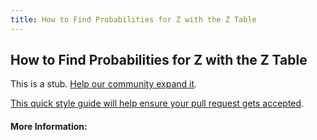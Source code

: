 ```yaml
---
title: How to Find Probabilities for Z with the Z Table
---
```

## How to Find Probabilities for Z with the Z Table

This is a stub. [Help our community expand it](https://github.com/freecodecamp/guides/tree/master/src/pages/articles/math/how-to-find-probabilities-for-z-with-the-z-table/index.md).

[This quick style guide will help ensure your pull request gets accepted](https://github.com/freecodecamp/guides/blob/master/README.md).

<!-- The article goes here, in GitHub-flavored Markdown. Feel free to add YouTube videos, images, and CodePen/JSBin embeds  -->

#### More Information:
<!-- Please add any articles you think might be helpful to read before writing the article -->


